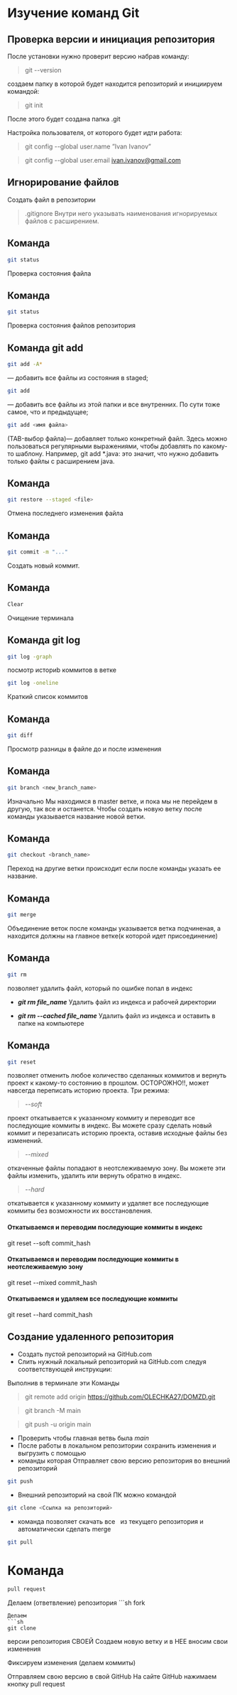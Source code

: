 # Изучение команд Git

## Проверка версии и инициация репозитория
После установки нужно проверит версию набрав команду:
>git --version

создаем папку в которой будет находится репозиторий и инициируем командой:
> git init

После этого будет создана папка .git


Настройка пользователя, от которого будет идти работа:
>git config --global user.name ”Ivan Ivanov”

>git config --global user.email ivan.ivanov@gmail.com

## Игнорирование файлов
Создать файл в репозитории 
> .gitignore
Внутри него указывать наименования игнорируемых файлов с расширением.

## Команда 
```sh
git status
```
Проверка состояния файла
## Команда
```sh
git status
```
Проверка состояния файлов репозитория


## Команда git add <file>

 ```sh
 git add -A*
 ```
  — добавить все файлы из состояния в staged;

```sh
git add 
```
  — добавить все файлы из этой папки и все внутренних. По сути тоже самое, что и предыдущее;
```sh
git add <имя файла>
``` 
(TAB-выбор файла)— добавляет только конкретный файл.
Здесь можно пользоваться регулярными выражениями, чтобы добавлять по какому-то шаблону. Например, git add *.java: это значит, что нужно добавить только файлы с расширением java.

## Команда 
```sh
git restore --staged <file>
``` 
Отмена последнего изменения файла

## Команда 
```sh
git commit -m "..."
```

Создать новый коммит.

## Команда 
```sh
Clear
```

Очищение терминала

## Команда git log
```sh
git log -graph
```
посмотр историb коммитов в ветке
```sh
git log -oneline 
```
Краткий список коммитов

## Команда
```sh
git diff
```
Просмотр разницы в файле до и после изменения

## Команда 
```sh
git branch <new_branch_name>
```
Изначально Мы находимся в master ветке, и пока мы не перейдем в другую,
так все и останется.
Чтобы создать новую ветку после команды указывается название новой ветки.

## Команда 
```sh
git checkout <branch_name>
```
Переход на другие ветки происходит если после команды указать ее название.
## Команда 
```sh 
git merge
```
Объединение веток после команды указывается ветка подчиненая, а находится должны на главное ветке(к которой идет присоединение)

## Команда 
```sh
git rm
```
позволяет удалить файл, который по ошибке попал в индекс
* **_git rm file_name_** Удалить файл из индекса и рабочей директории

* **_git rm --cached file_name_**
Удалить файл из индекса и оставить в папке на компьютере

## Команда
```sh
git reset
```
позволяет отменить любое количество сделанных коммитов и вернуть проект к какому-то состоянию в прошлом. ОСТОРОЖНО!!,  может навсегда переписать историю проекта.
 Три режима: 
 >*--soft* 
 
 проект откатывается к указанному коммиту и переводит все последующие коммиты в индекс. Вы можете сразу сделать новый коммит и перезаписать историю проекта, оставив исходные файлы без изменений.
>*--mixed*

откаченные файлы попадают в неотслеживаемую зону. Вы можете эти файлы изменить, удалить или вернуть обратно в индекс.

>*--hard*

откатывается к указанному коммиту и удаляет все последующие коммиты без возможности их восстановления.
#### Откатываемся и переводим последующие коммиты в индекс
git reset --soft commit_hash

#### Откатываемся и переводим последующие коммиты в неотслеживаемую зону
git reset --mixed commit_hash

#### Откатываемся и удаляем все последующие коммиты
git reset --hard commit_hash

## Создание удаленного репозитория
* Создать пустой репозиторий на GitHub.com
* Слить нужный локальный репозиторий на GitHub.com следуя соответствующей инструкции: 

Выполнив в терминале эти Команды

> git remote add origin https://github.com/OLECHKA27/DOMZD.git

> git branch -M main

> git push -u origin main 

* Проверить чтобы главная ветвь была _main_
* После работы в локальном репозитории сохранить изменения и  выгрузить с помощью 
*  команды которая Отправляет свою версию репозитория во
внешний репозиторий 
```sh
git push
```
* Внешний репозиторий на свой ПК можно командой 
```sh
git clone <Ссылка на репозиторий>
```
* команда позволяет скачать все  
из текущего репозитория и автоматически
сделать merge
```sh
git pull
```
# Команда
```sh
pull request
```
Делаем   (ответвление) репозитория ```sh
fork
```
Делаем 
```sh
git clone
```
версии репозитория СВОЕЙ
Создаем новую ветку и в НЕЕ вносим свои изменения

Фиксируем изменения (делаем коммиты)

Отправляем свою версию в свой GitHub
На сайте GitHub нажимаем кнопку pull request





